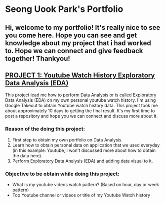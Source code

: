 # Seong Uook Park's Portfolio
## Hi, welcome to my portfolio! It's really nice to see you come here. Hope you can see and get knowledge about my project that i had worked to. Hope we can connect and give feedback together! Thankyou!

## [PROJECT 1: Youtube Watch History Exploratory Data Analysis (EDA)](https://github.com/seonguook88/youtube_history.git)
This project lead me how to perform Data Analysis or is called Exploratory Data Analysis (EDA) on my own personal youtube watch history. I'm using Google Takeout to obtain Youtube watch history data. This project took me about approximately 10 days to getting the final result. It's my first time to post a repository and hope you we can connect and discuss more about it. 

### Reason of the doing this project:
1. First step to obtain my own portfolio on Data Analysis.
2. Learn how to obtain personal data on application that we used everyday (in this example: Youtube, I won't discussed more about how to obtain the data here).
3. Perform Exploratory Data Analysis (EDA) and adding data visual to it.

### Objective to be obtain while doing this project:
- What is my youtube videos watch pattern? (Based on hour, day or week pattern)
- Top Youtube channel or videos or title of my Youtube Watch history
